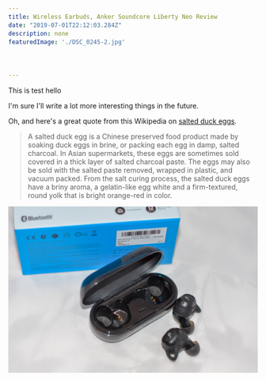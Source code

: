 ```yaml
---
title: Wireless Earbuds, Anker Soundcore Liberty Neo Review
date: "2019-07-01T22:12:03.284Z"
description: none
featuredImage: './DSC_0245-2.jpg'



---
```


This is  test hello

I'm sure I'll write a lot more interesting things in the future.

Oh, and here's a great quote from this Wikipedia on
[salted duck eggs](http://en.wikipedia.org/wiki/Salted_duck_egg).

> A salted duck egg is a Chinese preserved food product made by soaking duck
> eggs in brine, or packing each egg in damp, salted charcoal. In Asian
> supermarkets, these eggs are sometimes sold covered in a thick layer of salted
> charcoal paste. The eggs may also be sold with the salted paste removed,
> wrapped in plastic, and vacuum packed. From the salt curing process, the
> salted duck eggs have a briny aroma, a gelatin-like egg white and a
> firm-textured, round yolk that is bright orange-red in color.

![Anker](./DSC_0245-2.jpg)

